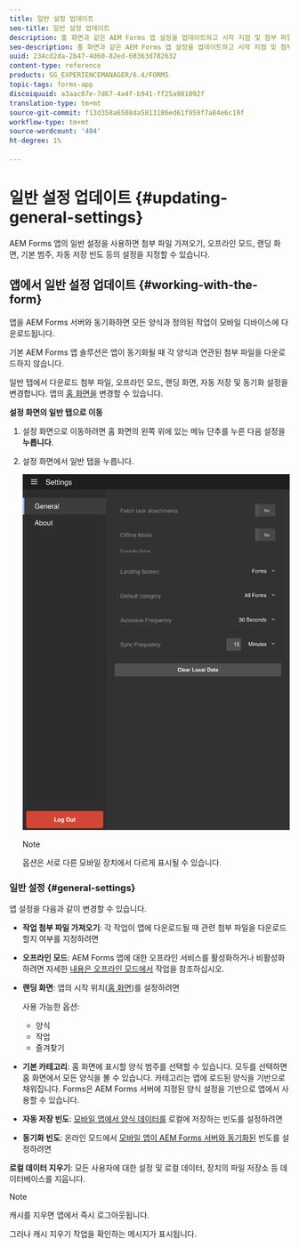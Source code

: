 ```yaml
---
title: 일반 설정 업데이트
seo-title: 일반 설정 업데이트
description: 홈 화면과 같은 AEM Forms 앱 설정을 업데이트하고 시작 지점 및 첨부 파일 옵션 가져오기
seo-description: 홈 화면과 같은 AEM Forms 앱 설정을 업데이트하고 시작 지점 및 첨부 파일 옵션 가져오기
uuid: 234cd2da-2b47-4d60-82ed-68363d782632
content-type: reference
products: SG_EXPERIENCEMANAGER/6.4/FORMS
topic-tags: forms-app
discoiquuid: a3aac07e-7d67-4a4f-b941-ff25a981092f
translation-type: tm+mt
source-git-commit: f13d358a6508da5813186ed61f959f7a84e6c19f
workflow-type: tm+mt
source-wordcount: '404'
ht-degree: 1%

---
```



# 일반 설정 업데이트 {#updating-general-settings}

AEM Forms 앱의 일반 설정을 사용하면 첨부 파일 가져오기, 오프라인 모드, 랜딩 화면, 기본 범주, 자동 저장 빈도 등의 설정을 지정할 수 있습니다.

## 앱에서 일반 설정 업데이트 {#working-with-the-form}

앱을 AEM Forms 서버와 동기화하면 모든 양식과 정의된 작업이 모바일 디바이스에 다운로드됩니다.

기본 AEM Forms 앱 솔루션은 앱이 동기화될 때 각 양식과 연관된 첨부 파일을 다운로드하지 않습니다.

일반 탭에서 다운로드 첨부 파일, 오프라인 모드, 랜딩 화면, 자동 저장 및 동기화 설정을 변경합니다. 앱의 [홈 화면을](/help/forms/using/home-screen.md) 변경할 수 있습니다.

**설정 화면의 일반 탭으로 이동**

1. 설정 화면으로 이동하려면 홈 화면의 왼쪽 위에 있는 메뉴 단추를 누른 다음 설정을 **누릅니다**.
1. 설정 화면에서 일반 탭을 누릅니다.

   ![AEM Forms 앱의 일반 설정](assets/gen-settings-2.png)

   >[!NOTE]
   >
   >옵션은 서로 다른 모바일 장치에서 다르게 표시될 수 있습니다.

### 일반 설정 {#general-settings}

앱 설정을 다음과 같이 변경할 수 있습니다.

* **작업 첨부 파일 가져오기**: 각 작업이 앱에 다운로드될 때 관련 첨부 파일을 다운로드할지 여부를 지정하려면

* **오프라인 모드**: AEM Forms 앱에 대한 오프라인 서비스를 활성화하거나 비활성화하려면 자세한 [내용은 오프라인 모드에서](/help/forms/using/work-offline-mode.md) 작업을 참조하십시오.

* **랜딩 화면**: 앱의 시작 위치([홈 화면](/help/forms/using/home-screen.md))를 설정하려면

   사용 가능한 옵션:

   * 양식
   * 작업
   * 즐겨찾기

* **기본 카테고리**: 홈 화면에 표시할 양식 범주를 선택할 수 있습니다. 모두를 선택하면 홈 화면에서 모든 양식을 볼 수 있습니다. 카테고리는 앱에 로드된 양식을 기반으로 채워집니다. Forms은 AEM Forms 서버에 지정된 양식 설정을 기반으로 앱에서 사용할 수 있습니다.

* **자동 저장 빈도**: [모바일 앱에서 양식 데이터를](/help/forms/using/autosave-data-app.md) 로컬에 저장하는 빈도를 설정하려면

* **동기화 빈도**: 온라인 모드에서 [모바일 앱이 AEM Forms 서버와 동기화된](/help/forms/using/sync-app.md) 빈도를 설정하려면

**로컬 데이터 지우기**: 모든 사용자에 대한 설정 및 로컬 데이터, 장치의 파일 저장소 등 데이터베이스를 지웁니다.

>[!NOTE]
>
>캐시를 지우면 앱에서 즉시 로그아웃됩니다.
>
>그러나 캐시 지우기 작업을 확인하는 메시지가 표시됩니다.
